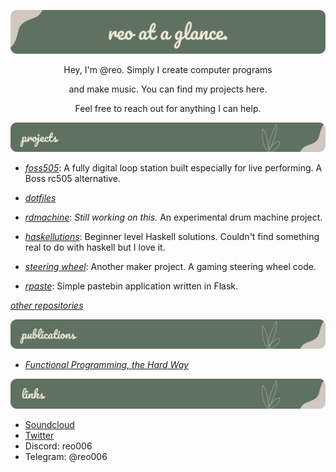 ![](https://github.com/reo6/reo6/blob/master/title.png)

<div align="center">
  Hey, I'm @reo. Simply I create computer programs
  
  and make music. You can find my projects here.
  
  Feel free to reach out for anything I can help.
</div>

![](https://github.com/reo6/reo6/blob/master/projects.png)

- [_foss505_](https://github.com/reo6/foss505):  A fully digital loop station built especially for live performing. A Boss rc505 alternative.

- [_dotfiles_](https://github.com/reo6/dotfiles)

- [_rdmachine_](https://github.com/reo6/rdmachine): _Still working on this._ An experimental drum machine project.

- [_haskellutions_](https://github.com/reo6/haskellutions): Beginner level Haskell solutions. Couldn't find something real to do with haskell but I love it.

- [_steering wheel_](https://github.com/reo6/steering-wheel): Another maker project. A gaming steering wheel code.

- [_rpaste_](https://github.com/reo6/rpaste): Simple pastebin application written in Flask.

[_other repositories_](https://github.com/reo6?tab=repositories)

![](https://github.com/reo6/reo6/blob/master/pubs.png)

- [_Functional Programming, the Hard Way_](https://github.com/reo6/functional-programming-the-hard-way)


![](https://github.com/reo6/reo6/blob/master/links.png)

- [Soundcloud](https://soundcloud.com/reo-522799201)
- [Twitter](https://twitter.com/Emreasaurus)
- Discord: reo006
- Telegram: @reo006
